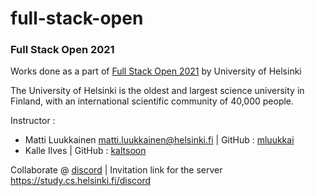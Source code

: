 # full-stack-open
### Full Stack Open 2021

Works done as a part of [Full Stack Open 2021](https://fullstackopen.com/en/#course-contents) by University of Helsinki

The University of Helsinki is the oldest and largest science university in Finland, with an international scientific community of 40,000 people.

Instructor : 
- Matti Luukkainen matti.luukkainen@helsinki.fi | GitHub : [mluukkai](https://github.com/mluukkai)
- Kalle Ilves                                   | GitHub : [kaltsoon](https://github.com/Kaltsoon)

Collaborate @ [discord](https://discord.com/channels/757581218085863474/867514950254985227) | Invitation link for the server https://study.cs.helsinki.fi/discord
